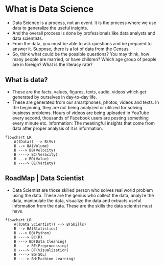 # What is Data Science

- Data Science is a process, not an event. It is the process where we use data to generalize the useful insights. 
- And the overall process is done by professionals like data analysts and data scientists.
- From the data, you must be able to ask questions and be prepared to answer it. Suppose, there is a lot of data from the Census.
- So, think what could be the possible questions? You may think, how many people are married, or have children? Which age group of people are in foreign? What is the literacy rate?

## What is data?
- These are the facts, values, figures, texts, audio, videos which get generated by ourselves in day-to-day life. 
- These are generated from our smartphones, photos, videos and texts. In the beginning, they are not being analyzed or utilized for solving business problems.
Hours of videos are being uploaded in YouTube every second, thousands of Facebook users are posting something every minute etc.
Information: The meaningful insights that come from data after proper analysis of it is information.

```mermaid
flowchart LR
    A((Data)) --> B(Vs)
    B --> BA(Volume)
    B ---> BB(Velocity)
    B ----> BC(Veracity)
    B ---> BD(Value)
    B ----> BE(Variety)
```

## RoadMap | Data Scientist

- Data Scientist are those skilled person who solves real world problem using the data. These are the genius who collect the data, analyze the data, manipulate the data, visualize the data and extracts useful information from the data. These are the skills the data scientist must have.


```mermaid
flowchart LR
    A((Data Scientist)) --> B(Skills)
    B --> BA(Statistics)
    B ---> BB(Python)
    B ----> BC(R)
    B ---> BD(Data Cleaning)
    B ----> BE(Preprocessing)
    B ----> BF(Visualization)
    B ----> BG(SQL)
    B ----> BH(Machine Learning)
```